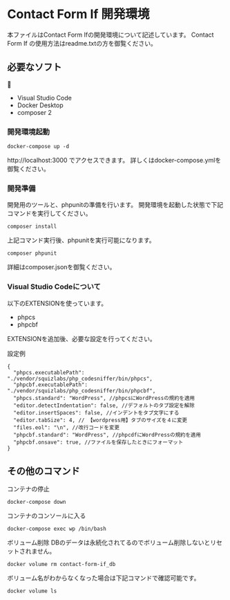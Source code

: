 # Contact Form If 開発環境

本ファイルはContact Form Ifの開発環境について記述しています。
Contact Form If の使用方法はreadme.txtの方を御覧ください。

## 必要なソフト

* Visual Studio Code
* Docker Desktop
* composer 2

### 開発環境起動

```
docker-compose up -d
```
http://localhost:3000
でアクセスできます。
詳しくはdocker-compose.ymlを御覧ください。

### 開発準備

開発用のツールと、phpunitの準備を行います。
開発環境を起動した状態で下記コマンドを実行してください。
```
composer install
```

上記コマンド実行後、phpunitを実行可能になります。
```
composer phpunit
```
詳細はcomposer.jsonを御覧ください。

### Visual Studio Codeについて

以下のEXTENSIONを使っています。

* phpcs
* phpcbf

EXTENSIONを追加後、必要な設定を行ってください。

設定例
```
{
  "phpcs.executablePath": "./vendor/squizlabs/php_codesniffer/bin/phpcs",
  "phpcbf.executablePath": "./vendor/squizlabs/php_codesniffer/bin/phpcbf",
  "phpcs.standard": "WordPress", //phpcsにWordPressの規約を適用
  "editor.detectIndentation": false, //デフォルトのタブ設定を解除
  "editor.insertSpaces": false, //インデントをタブ文字にする
  "editor.tabSize": 4, // 【wordpress用】タブのサイズを４に変更
  "files.eol": "\n", //改行コードを変更
  "phpcbf.standard": "WordPress", //phpcdfにWordPressの規約を適用
  "phpcbf.onsave": true, //ファイルを保存したときにフォーマット
}
```
## その他のコマンド

コンテナの停止
```
docker-compose down
```

コンテナのコンソールに入る
```
docker-compose exec wp /bin/bash
```

ボリューム削除
DBのデータは永続化されてるのでボリューム削除しないとリセットされません。
```
docker volume rm contact-form-if_db
```

ボリューム名がわからなくなった場合は下記コマンドで確認可能です。
```
docker volume ls
```